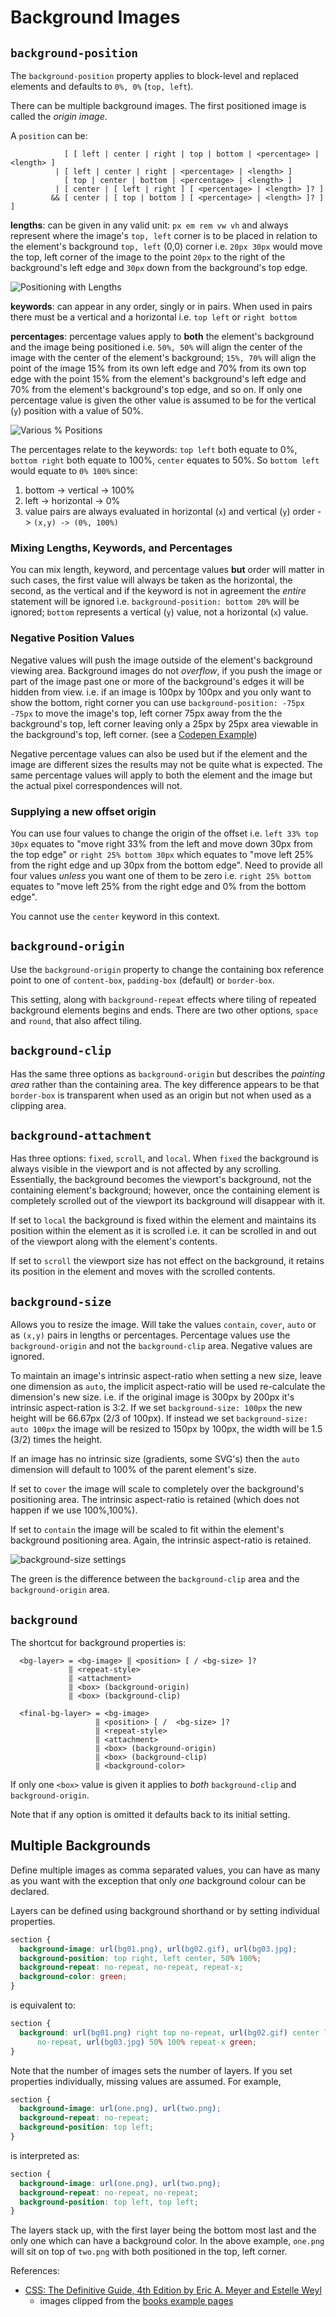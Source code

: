 # Background Images

## `background-position`

The `background-position` property applies to block-level and replaced elements
and defaults to `0%, 0%` (`top, left`).

There can be multiple background images. The first positioned image is called
the _origin image_.

A `position` can be:

```
            [ [ left | center | right | top | bottom | <percentage> | <length> ]
          | [ left | center | right | <percentage> | <length> ]
            [ top | center | bottom | <percentage> | <length> ]
          | [ center | [ left | right ] [ <percentage> | <length> ]? ]
         && [ center | [ top | bottom ] [ <percentage> | <length> ]? ] ]
```

**lengths**: can be given in any valid unit: `px em rem vw vh` and always
represent where the image's `top, left` corner is to be placed in relation to
the element's background `top, left` (0,0) corner i.e. `20px 30px` would move
the top, left corner of the image to the point `20px` to the right of the
background's left edge and `30px` down from the background's top edge.

![Positioning with Lengths](./images/bg-lengths-pos.png)

**keywords**: can appear in any order, singly or in pairs. When used in pairs
there must be a vertical and a horizontal i.e. `top left` or `right bottom`

**percentages**: percentage values apply to **both** the element's background
and the image being positioned i.e. `50%, 50%` will align the center of the
image with the center of the element's background; `15%, 70%` will align the
point of the image 15% from its own left edge and 70% from its own top edge with
the point 15% from the element's background's left edge and 70% from the
element's background's top edge, and so on. If only one percentage value is
given the other value is assumed to be for the vertical (`y`) position with a
value of 50%.

![Various % Positions](./images/bg-%-positions.png)

The percentages relate to the keywords: `top left` both equate to 0%,
`bottom right` both equate to 100%, `center` equates to 50%. So `bottom left`
would equate to `0% 100%` since:

1. bottom -> vertical -> 100%
1. left -> horizontal -> 0%
1. value pairs are always evaluated in horizontal (`x`) and vertical (`y`) order
   -> `(x,y) -> (0%, 100%)`

### Mixing Lengths, Keywords, and Percentages

You can mix length, keyword, and percentage values **but** order will matter in
such cases, the first value will always be taken as the horizontal, the second,
as the vertical and if the keyword is not in agreement the _entire_ statement
will be ignored i.e. `background-position: bottom 20%` will be ignored; `bottom`
represents a vertical (`y`) value, not a horizontal (`x`) value.

### Negative Position Values

Negative values will push the image outside of the element's background viewing
area. Background images do not _overflow_, if you push the image or part of the
image past one or more of the background's edges it will be hidden from view.
i.e. if an image is 100px by 100px and you only want to show the bottom, right
corner you can use `background-position: -75px -75px` to move the image's top,
left corner 75px away from the the background's top, left corner leaving only a
25px by 25px area viewable in the background's top, left corner. (see a
[Codepen Example](https://codepen.io/janegca/details/vYypPLJ))

Negative percentage values can also be used but if the element and the image are
different sizes the results may not be quite what is expected. The same
percentage values will apply to both the element and the image but the actual
pixel correspondences will not.

### Supplying a new offset origin

You can use four values to change the origin of the offset i.e.
`left 33% top 30px` equates to "move right 33% from the left and move down 30px
from the top edge" or `right 25% bottom 30px` which equates to "move left 25%
from the right edge and up 30px from the bottom edge". Need to provide all four
values _unless_ you want one of them to be zero i.e. `right 25% bottom` equates
to "move left 25% from the right edge and 0% from the bottom edge".

You cannot use the `center` keyword in this context.

## `background-origin`

Use the `background-origin` property to change the containing box reference
point to one of `content-box`, `padding-box` (default) or `border-box`.

This setting, along with `background-repeat` effects where tiling of repeated
background elements begins and ends. There are two other options, `space` and
`round`, that also affect tiling.

## `background-clip`

Has the same three options as `background-origin` but describes the _painting
area_ rather than the containing area. The key difference appears to be that
`border-box` is transparent when used as an origin but not when used as a
clipping area.

## `background-attachment`

Has three options: `fixed`, `scroll`, and `local`. When `fixed` the background
is always visible in the viewport and is not affected by any scrolling.
Essentially, the background becomes the viewport's background, not the
containing element's background; however, once the containing element is
completely scrolled out of the viewport its background will disappear with it.

If set to `local` the background is fixed within the element and maintains its
position within the element as it is scrolled i.e. it can be scrolled in and out
of the viewport along with the element's contents.

If set to `scroll` the viewport size has not effect on the background, it
retains its position in the element and moves with the scrolled contents.

## `background-size`

Allows you to resize the image. Will take the values `contain`, `cover`, `auto`
or as `(x,y)` pairs in lengths or percentages. Percentage values use the
`background-origin` and not the `background-clip` area. Negative values are
ignored.

To maintain an image's intrinsic aspect-ratio when setting a new size, leave one
dimension as `auto`, the implicit aspect-ratio will be used re-calculate the
dimension's new size. i.e. if the original image is 300px by 200px it's
intrinsic aspect-ration is 3:2. If we set `background-size: 100px` the new
height will be 66.67px (2/3 of 100px). If instead we set
`background-size: auto 100px` the image will be resized to 150px by 100px, the
width will be 1.5 (3/2) times the height.

If an image has no intrinsic size (gradients, some SVG's) then the `auto`
dimension will default to 100% of the parent element's size.

If set to `cover` the image will scale to completely over the background's
positioning area. The intrinsic aspect-ratio is retained (which does not happen
if we use 100%,100%).

If set to `contain` the image will be scaled to fit within the element's
background positioning area. Again, the intrinsic aspect-ratio is retained.

![`background-size` settings](./images/bg-size.png)

The green is the difference between the `background-clip` area and the
`background-origin` area.

## `background`

The shortcut for background properties is:

```
  <bg-layer> = <bg-image> ‖ <position> [ / <bg-size> ]?
             ‖ <repeat-style>
             ‖ <attachment>
             ‖ <box> (background-origin)
             ‖ <box> (background-clip)

  <final-bg-layer> = <bg-image>
                   ‖ <position> [ /  <bg-size> ]?
                   ‖ <repeat-style>
                   ‖ <attachment>
                   ‖ <box> (background-origin)
                   ‖ <box> (background-clip)
                   ‖ <background-color>
```

If only one `<box>` value is given it applies to _both_ `background-clip` and
`background-origin`.

Note that if any option is omitted it defaults back to its initial setting.

## Multiple Backgrounds

Define multiple images as comma separated values, you can have as many as you
want with the exception that only _one_ background colour can be declared.

Layers can be defined using background shorthand or by setting individual
properties.

```css
section {
  background-image: url(bg01.png), url(bg02.gif), url(bg03.jpg);
  background-position: top right, left center, 50% 100%;
  background-repeat: no-repeat, no-repeat, repeat-x;
  background-color: green;
}
```

is equivalent to:

```css
section {
  background: url(bg01.png) right top no-repeat, url(bg02.gif) center left
      no-repeat, url(bg03.jpg) 50% 100% repeat-x green;
}
```

Note that the number of images sets the number of layers. If you set properties
individually, missing values are assumed. For example,

```css
section {
  background-image: url(one.png), url(two.png);
  background-repeat: no-repeat;
  background-position: top left;
}
```

is interpreted as:

```css
section {
  background-image: url(one.png), url(two.png);
  background-repeat: no-repeat, no-repeat;
  background-position: top left, top left;
}
```

The layers stack up, with the first layer being the bottom most last and the
only one which can have a background color. In the above example, `one.png` will
sit on top of `two.png` with both positioned in the top, left corner.

References:

- [CSS: The Definitive Guide, 4th Edition by Eric A. Meyer and Estelle Weyl](https://www.oreilly.com/library/view/css-the-definitive/9781449325053/)
  - images clipped from the
    [books example pages](https://meyerweb.github.io/csstdg4figs/09-colors-backgrounds-and-gradients/index.html)
